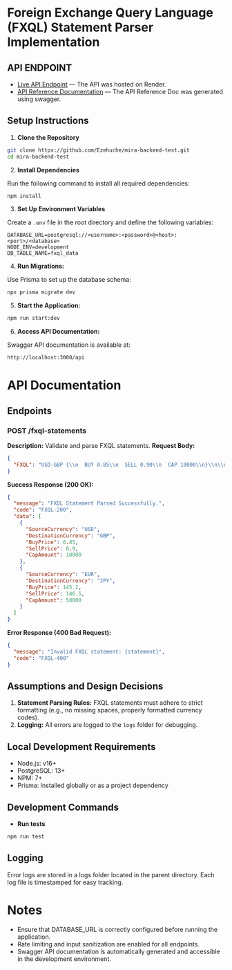 # Foreign Exchange Query Language (FXQL) Statement Parser Implementation

## API ENDPOINT
- [Live API Endpoint](https://fxql-backend.onrender.com) &mdash; The API was hosted on Render.
- [API Reference Documentation](https://fxql-backend.onrender.com/api-docs) &mdash; The API Reference Doc was generated using swagger.

## Setup Instructions

1. **Clone the Repository**
  
```bash
git clone https://github.com/Ezehuche/mira-backend-test.git
cd mira-backend-test
```

2. **Install Dependencies**

Run the following command to install all required dependencies:

```bash
npm install
```

3. **Set Up Environment Variables**

Create a `.env` file in the root directory and define the following variables:

```plaintext
DATABASE_URL=postgresql://<username>:<password>@<host>:<port>/<database>
NODE_ENV=development
DB_TABLE_NAME=fxql_data
```

4. **Run Migrations:**

Use Prisma to set up the database schema:

```bash
npx prisma migrate dev  
```

5. **Start the Application:**

```bash
npm run start:dev  
```

6. **Access API Documentation:**

Swagger API documentation is available at:

```bash
http://localhost:3000/api
```  

# API Documentation

## Endpoints

### POST /fxql-statements

**Description:** Validate and parse FXQL statements.
**Request Body:**

```json
{  
  "FXQL": "USD-GBP {\\n  BUY 0.85\\n  SELL 0.90\\n  CAP 10000\\n}\\n\\nEUR-JPY {\\n  BUY 145.20\\n  SELL 146.50\\n  CAP 50000\\n"  
}  
```

**Success Response (200 OK):**

```json
{  
  "message": "FXQL Statement Parsed Successfully.",  
  "code": "FXQL-200",  
  "data": [  
    {  
      "SourceCurrency": "USD",  
      "DestinationCurrency": "GBP",  
      "BuyPrice": 0.85,  
      "SellPrice": 0.9,  
      "CapAmount": 10000  
    },  
    {  
      "SourceCurrency": "EUR",  
      "DestinationCurrency": "JPY",  
      "BuyPrice": 145.2,  
      "SellPrice": 146.5,  
      "CapAmount": 50000  
    }  
  ]  
}  
```

**Error Response (400 Bad Request):**

```json
{  
  "message": "Invalid FXQL statement: {statement}",  
  "code": "FXQL-400"  
}  
```

## Assumptions and Design Decisions

1. **Statement Parsing Rules:** FXQL statements must adhere to strict formatting (e.g., no missing spaces, properly formatted currency codes).
2. **Logging:** All errors are logged to the `logs` folder for debugging.

## Local Development Requirements

* Node.js: v16+
* PostgreSQL: 13+
* NPM: 7+
* Prisma: Installed globally or as a project dependency

## Development Commands

* **Run tests**

```bash
npm run test
```

## Logging

Error logs are stored in a logs folder located in the parent directory. Each log file is timestamped for easy tracking.

# Notes

* Ensure that DATABASE_URL is correctly configured before running the application.
* Rate limiting and input sanitization are enabled for all endpoints.
* Swagger API documentation is automatically generated and accessible in the development environment.